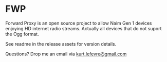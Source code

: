 # FWP
Forward Proxy is an open source project to allow Naim Gen 1 devices enjoying HD internet radio streams. Actually all devices that do not suport the Ogg format.  
  
  See readme in the release assets for version details.   
  
  Questions? Drop me an email via kurt.lefevre@gmail.com
